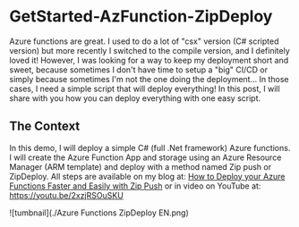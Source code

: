 # GetStarted-AzFunction-ZipDeploy

Azure functions are great. I used to do a lot of "csx" version (C# scripted version) but more recently I switched to the compile version, and I definitely loved it!  However, I was looking for a way to keep my deployment short and sweet, because sometimes  I don't have time to setup a "big" CI/CD or simply because sometimes I'm not the one doing the deployment... In those cases, I need a simple script that will deploy everything! In this post, I will share with you how you can deploy everything with one easy script.

## The Context

In this demo, I will deploy a simple C# (full .Net framework) Azure functions. I will create the Azure Function App and storage using an Azure Resource Manager (ARM template) and deploy with a method named Zip push or ZipDeploy.  All steps are available on my blog at: [How to Deploy your Azure Functions Faster and Easily with Zip Push](https://www.frankysnotes.com/2018/06/how-to-deploy-your-azure-functions.html)
or in video on YouTube at: https://youtu.be/2xzjRSOuSKU

![tumbnail](./Azure Functions ZipDeploy EN.png)